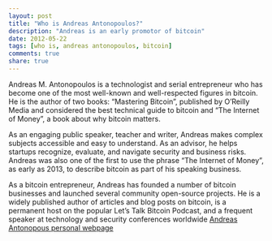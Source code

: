 ```yaml
---
layout: post
title: "Who is Andreas Antonopoulos?"
description: "Andreas is an early promotor of bitcoin"
date: 2012-05-22
tags: [who is, andreas antonopoulos, bitcoin]
comments: true
share: true
---
```


Andreas M. Antonopoulos is a technologist and serial entrepreneur who has become one of the most well-known and well-respected figures in bitcoin. He is the author of two books: “Mastering Bitcoin”, published by O’Reilly Media and considered the best technical guide to bitcoin and “The Internet of Money”, a book about why bitcoin matters.

As an engaging public speaker, teacher and writer,  Andreas makes complex subjects accessible and easy to understand. As an advisor, he helps startups recognize, evaluate, and navigate security and business risks. Andreas was also one of the first to use the phrase “The Internet of Money”, as early as 2013, to describe bitcoin as part of his speaking business.

As a bitcoin entrepreneur, Andreas has founded a number of bitcoin businesses and launched several community open-source projects. He is a widely published author of articles and blog posts on bitcoin, is a permanent host on the popular Let’s Talk Bitcoin Podcast, and a frequent speaker at technology and security conferences worldwide 
[Andreas Antonopous personal webpage](https://antonopoulos.com)
